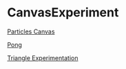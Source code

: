 # CanvasExperiment

<a href="https://solaldr.github.io/CanvasExperiment/Particles/">Particles Canvas</a>

<a href="https://solaldr.github.io/CanvasExperiment/Pong/">Pong</a>

<a href="https://solaldr.github.io/CanvasExperiment/TrucChelou/">Triangle Experimentation</a>
